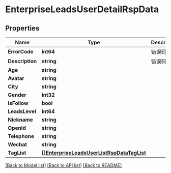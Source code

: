 # EnterpriseLeadsUserDetailRspData

## Properties

Name | Type | Description | Notes
------------ | ------------- | ------------- | -------------
**ErrorCode** | **int64** | 错误码 | [optional] 
**Description** | **string** | 错误码描述 | [optional] 
**Age** | **string** |  | [optional] 
**Avatar** | **string** |  | [optional] 
**City** | **string** |  | [optional] 
**Gender** | **int32** |  | [optional] 
**IsFollow** | **bool** |  | [optional] 
**LeadsLevel** | **int64** |  | [optional] 
**Nickname** | **string** |  | [optional] 
**OpenId** | **string** |  | [optional] 
**Telephone** | **string** |  | [optional] 
**Wechat** | **string** |  | [optional] 
**TagList** | [**[]EnterpriseLeadsUserListRspDataTagList**](EnterpriseLeadsUserListRsp_data_tag_list.md) |  | [optional] 

[[Back to Model list]](../README.md#documentation-for-models) [[Back to API list]](../README.md#documentation-for-api-endpoints) [[Back to README]](../README.md)


